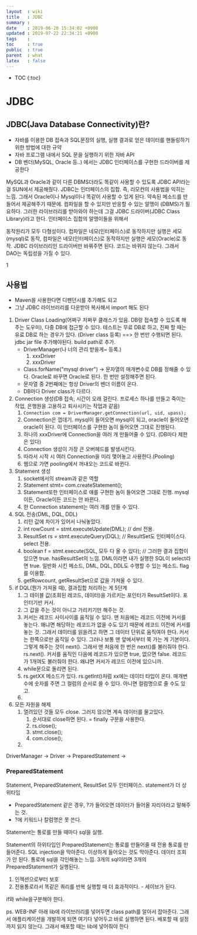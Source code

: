 ```yaml
---
layout  : wiki
title   : JDBC
summary : 
date    : 2019-06-20 15:34:02 +0900
updated : 2019-07-22 22:34:21 +0900
tags    : 
toc     : true
public  : true
parent  : what
latex   : false
---
```

* TOC
{:toc}

# JDBC

## JDBC(Java Database Connectivity)란?

* 자바를 이용한 DB 접속과 SQL문장의 실행, 실행 결과로 얻은 데이터를 핸들링하기 위한 방법에 대한 규약
* 자바 프로그램 내에서 SQL 문을 실행하기 위한 자바 API
* DB 벤더(MySQL, Oracle 등..) 에서는 JDBC 인터페이스를 구현한 드라이버를 제공한다

MySQL과 Oracle과 같이 다른 DBMS더라도 똑같이 사용할 수 있도록 JDBC API라는 걸 SUN에서 제공해줬다. JDBC는 인터페이스의 집합. 즉, 리모컨의 사용법을 익히는 느낌. 그래서 Oracle이나 Mysql이나 똑같이 사용할 수 있게 된다. 약속된 메소드를 만들어서 제공해주기 때문에. 컴파일을 할 수 있지만 반응할 수 있는 알맹이 (DBMS)가 필요하다. 그러한 라이브러리를 받아와야 하는데 그걸 JDBC 드라이버(JDBC Class Library)라고 한다. 인터페이스 집합의 알맹이들을 위해서 

동작원리가 모두 다형성이다. 컴파일은 네모(인터페이스)로 동작하지만 실행은 세모(mysql)로 동작, 컴파일은 네모(인터페이스)로 동작하지만 실행은 세모(Oracle)로 동작. JDBC 라이브러리인 드라이버만 바꿔주면 된다. 코드는 바뀌지 않는다. 그래서 DAO는 독립성을 가질 수 있다. 

1

## 사용법

* Maven을 사용한다면 디펜던시를 추가해도 되고
* 그냥 JDBC 라이브러리를 다운받아 복사해서 import 해도 된다

1. Driver Class Loading(어쩌구 저쩌꾸 클래스가 있음. DB랑 접속할 수 있도록 해주는 도우미), 다중 DB에 접근할 수 있다. 테스트는 무료 DB로 하고, 진짜 할 때는 유료 DB로 하는 경우가 있다. (Driver class 등록) ==> 한 번만 수행되면 된다. jdbc jar file 추가해야된다. build path로 추가.
   - DriverManager(나 너의 관리 받을게~ 등록.)
     1. xxxDriver
     2. xxxDriver
   - Class.forName("mysql driver") -> 문자열의 매개변수로 DB를 정해줄 수 있다. Oracle로 바꾸면 Oracle로 된다. 한 번만 설정해주면 된다.
   - 문자열 중 2번째에는 항상 Driver의 벤더 이름이 온다.
   - DB마다 Driver class가 다르다. 
2. Connection 생성(DB 접속, 시간이 오래 걸린다. 프로세스 하나를 만들고 죽이는 작업, 은행원을 고용하고 퇴사시키는 작업과 같음)
   1.  `Connection com = DriverManager.getConnection(url, uid, upass);`
   2.  Connection은 껍데기. mysql이 들어오면 mysql이 되고, oracle이 들어오면 oracle이 된다. 이 인터페이스를 구현한 놈이 들어오면 그대로 진행된다.
   3.  하나의 xxxDriver에 Connection을 여러 개 만들어줄 수 있다. (DB마다 제한은 있다)
   4.  Connection 생성이 가장 큰 오버헤드를 발생시킨다.
   5.  따라서 시작 시 여러 Connection을 미리 맺어놓고 사용한다.(Pooling)
   6.  웹으로 가면 pooling에서 꺼내오는 코드로 바뀐다. 
3. Statement 생성
   1. socket에서의 stream과 같은 역할
   2. Statement stmt= com.createStatement();
   3. Statement또한 인터페이스로 얘를 구현한 놈이 들어오면 그대로 진행. mysql이든, Oracle이든 코드는 안 바뀐다.
   4. 한 Connection statement는 여러 개를 만들 수 있다.
4. SQL 전송(DML, DQL, DDL)
   1. 리턴 값에 차이가 있어서 나눠놓았다.
   2. int rowCount = stmt.executeUpdate(DML); // dml 전용.
   3. ResultSet rs = stmt.executeQuery(DQL); // ResultSet도 인터페이스다. select 전용.
   4. boolean f = stmt.execute(SQL, 모두 다 올 수 있다); // 그러한 결과 집합이 있으면 true. hasResultSet의 느낌. DML이라면 내가 실행한 SQL이 select라면 true. 일반화 시킨 메소드, DML, DQL, DDL도 수행할 수 있는 메소드. flag를 이용함. 
   5. getRowcount, getResultSet으로 값을 가져올 수 있다.
5. if DQL(뭔가 가져올 때), 결과집합 처리하는 게 5단계
   1. 그 테이블 값(조회된 레코드, 데이터)을 가르키는 포인터가 ResultSet이다. 포인터기반 커서.
   2. 그 값을 주는 것이 아니고 가리키기만 해주는 것. 
   3. 커서는 레코드 사이사이를 움직일 수 있다. 맨 처음에는 레코드 이전에 커서를 놓는다. 왜냐면 해당하는 레코드가 없을 수도 있기 때문에 레코드 이전에 커서를 놓는 것. 그래서 데이터를 읽을려고 하면 그 데이터 단위로 움직여야 한다. 커서는 한쪽으로만 움직일 수 있다. 그러나 보통 맨 앞에서부터 쭉 가는 게 기본이다. 그렇게 해주는 것이 next(). 그래서 맨 처음에 한 번은 next()를 불러줘야 한다. rs.next(). 커서를 움직인 다음에 레코드가 있으면 true, 없으면 false. 레코드가 1개여도 불러줘야 한다. 왜냐면 커서가 레코드 이전에 있으니까.
   4. while문으로 돌리면 된다.
   5. rs.getXX 메소드가 있다. rs.getInt()처럼 xx에는 데이터 타입이 온다. 매개변수에 숫자를 주면 그 컬럼의 순서로 쓸 수 있다. 아니면 컬럼명으로 줄 수도 있고.
   6. 
6. 모든 자원을 해제
   1. 열려있던 것들 모두 close. 그러지 않으면 계속 데이터를 물고있다. 
      1. 순서대로 close하면 된다. = finally 구문을 사용한다.
      2. rs.close();
      3. stmt.close();
      4. com.close();
   2. 



DriverManager -> Driver -> PreparedStatement -> 

### PreparedStatement

Statement, PreparedStatement, ResultSet 모두 인터페이스. statement가 더 상위타입

* PreparedStatement 같은 경우, ?가 들어오면 데이터가 들어올 자리야라고 말해주는 것.
* ?에 키워드나 칼럼명은 못 쓴다. 

Statement는 통로를 만들 때마다 sql을 실행.

Statement의 하위타입인 PreparedStatement는 통로를 만들어줄 때 전용 통로를 만들어준다. SQL injection을 막아준다. 이상하게 들어오는 것도 막아준다. 데이터 조회가 안 된다. 통로에 sql을 각인해놓는 느낌. 3개의 sql이라면 3개의 PreparedStatement가 실행된다.

1. 인젝션으로부터 보호
2. 전용통로라서 똑같은 쿼리를 반복 실행할 때 더 효과적이다. - 세이브가 된다.

if와 while을구분해야 한다. 



ps. WEB-INF 아래 lib에 라이브러리를 넣어두면 class path를 알아서 잡아준다. 그래서 애플리케이션을 개발하게 되면 여기다 넣어두고 바로 실행하면 된다. 배포할 때 설정까지 읽지 않는다. 그래서 배포할 때는 lib에 넣어줘야 한다



